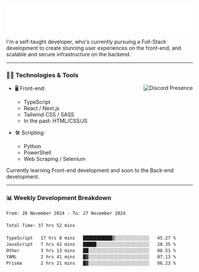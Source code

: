 <img src="assets/wave.svg" alt=":wave:" />

I'm a self-taught developer, who's currently pursuing a Full-Stack development to create stunning user experiences on the front-end, and scalable and secure infrastructure on the backend.

---

### 🧑‍💻 Technologies & Tools

<a href="https://discord.com/users/414304208649453568" target="_blank" rel="nofollow">
   <img src="https://lanyard-profile-readme.vercel.app/api/414304208649453568?idleMessage=Probably%20doing%20something%20else..." alt="Discord Presence" align="right">
</a>

- 🖥️ Front-end:

  - TypeScript
  - React / Next.js
  - Tailwind CSS / SASS
  - In the past: HTML/CSS/JS

- 🛠 Scripting:

  - Python
  - PowerShell
  - Web Scraping / Selenium

Currently learning Front-end development and soon to the Back-end development.

---

### 📊 Weekly Development Breakdown

<!-- ![ccrsxx's GitHub Stats](https://github-readme-stats.vercel.app/api?username=ccrsxx&count_private=true&theme=tokyonight) -->
<!-- ![ccrsxx's Top Langs](https://github-readme-stats.vercel.app/api/top-langs/?username=ccrsxx&hide=lua,java,html&theme=tokyonight) -->

<!--START_SECTION:waka-->

```txt
From: 20 November 2024 - To: 27 November 2024

Total Time: 37 hrs 52 mins

TypeScript   17 hrs 8 mins   ███████████▒░░░░░░░░░░░░░   45.27 %
JavaScript   7 hrs 42 mins   █████░░░░░░░░░░░░░░░░░░░░   20.35 %
Other        3 hrs 13 mins   ██░░░░░░░░░░░░░░░░░░░░░░░   08.51 %
YAML         2 hrs 41 mins   █▓░░░░░░░░░░░░░░░░░░░░░░░   07.13 %
Prisma       2 hrs 21 mins   █▓░░░░░░░░░░░░░░░░░░░░░░░   06.23 %
```

<!--END_SECTION:waka-->
